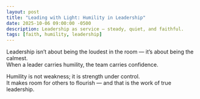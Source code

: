 ```yaml
---
layout: post
title: "Leading with Light: Humility in Leadership"
date: 2025-10-06 09:00:00 -0500
description: Leadership as service — steady, quiet, and faithful.
tags: [faith, humility, leadership]
---
```

Leadership isn’t about being the loudest in the room — it’s about being the calmest.  
When a leader carries humility, the team carries confidence.

Humility is not weakness; it is strength under control.  
It makes room for others to flourish — and that is the work of true leadership.
